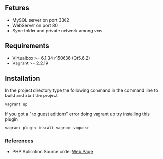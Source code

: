 ## Fetures
- MySQL server on port 3302
- WebServer on port 80
- Sync folder and private network among vms

## Requirements

- Virtualbox >= 6.1.34 r150636 (Qt5.6.2)
- Vagrant >= 2.2.19

## Installation

In the project directory type the following command in the command line to build and start the project
```bash
vagrant up
```

If you got a "no guest aditions" error doing vagrant up try installing this plugin
```bash
vagrant plugin install vagrant-vbguest
```

### References

- PHP Aplication Source code: [Web Page](https://obedalvarado.pw/blog/crud-datos-empleados-php-mysql-bootstrap/)